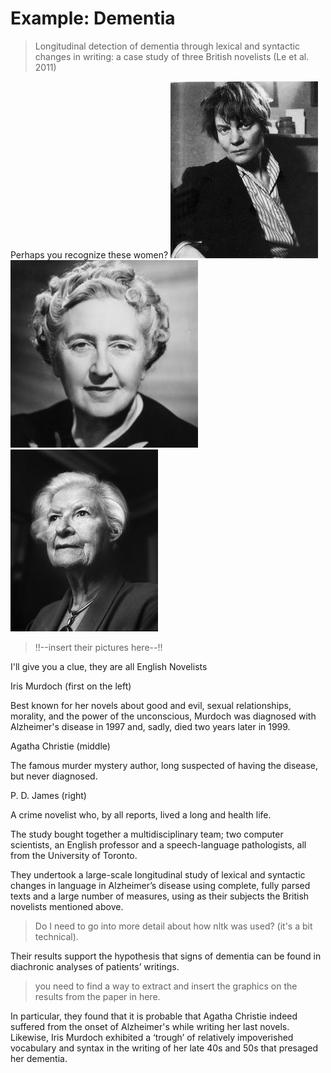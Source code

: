 # Example: Dementia


> Longitudinal detection of dementia through lexical and syntactic changes in writing: a case study of three British novelists (Le et al. 2011)


Perhaps you recognize these women?
![](images/murdoch.jpg)![](images/christie.jpg)![](images/james.jpg)

> !!--insert their pictures here--!!



I'll give you a clue, they are all English Novelists

Iris Murdoch (first on the left)

Best known for her novels about good and evil, sexual relationships, morality, and the power of the unconscious, Murdoch was diagnosed with Alzheimer's disease in 1997 and, sadly, died two years later in 1999.

Agatha Christie (middle)

The famous murder mystery author, long suspected of having the disease, but never diagnosed.

P. D. James (right)

A crime novelist who, by all reports, lived a long and health life.

The study bought together a multidisciplinary team; two computer scientists, an English professor and a speech-language pathologists, all from the University of Toronto.

They undertook a large-scale longitudinal study of lexical and syntactic changes in language in Alzheimer’s disease using complete, fully parsed texts and a large
number of measures, using as their subjects the British novelists mentioned above. 

> Do I need to go into more detail about how nltk was used? (it's a bit technical).

Their results support the hypothesis that signs of dementia can be found in diachronic analyses of patients’ writings.


> you need to find a way to extract and insert the graphics on the results from the paper in here.


In particular, they found that it is probable that Agatha Christie indeed suffered from the onset of Alzheimer's while writing her last novels. Likewise, Iris Murdoch exhibited a ‘trough’ of relatively impoverished vocabulary and syntax in the writing of her late 40s and 50s that presaged her dementia.



 


